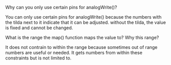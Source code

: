 Why can you only use certain pins for analogWrite()?

You can only use certain pins for analogWrite() because the numbers with the tilda next to it indicate that it can be adjusted. without the tilda, the value is fixed and cannot be changed. 

What is the range the map() function maps the value to? Why this range?

It does not contrain to within the range because sometimes out of range numbers are useful or needed. It gets numbers from within these constraints but is not limited to. 

